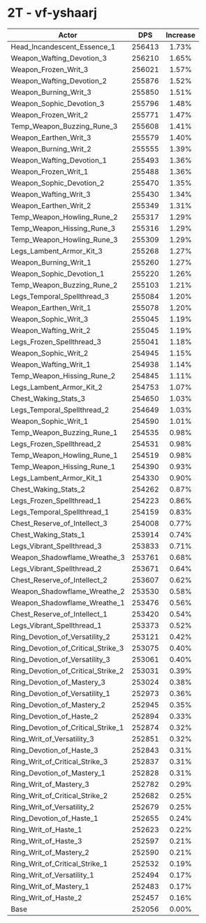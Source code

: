 # 2T - vf-yshaarj
| Actor | DPS | Increase |
|---|:---:|:---:|
|Head_Incandescent_Essence_1|256413|1.73%|
|Weapon_Wafting_Devotion_3|256210|1.65%|
|Weapon_Frozen_Writ_3|256021|1.57%|
|Weapon_Wafting_Devotion_2|255876|1.52%|
|Weapon_Burning_Writ_3|255850|1.51%|
|Weapon_Sophic_Devotion_3|255796|1.48%|
|Weapon_Frozen_Writ_2|255771|1.47%|
|Temp_Weapon_Buzzing_Rune_3|255608|1.41%|
|Weapon_Earthen_Writ_3|255579|1.40%|
|Weapon_Burning_Writ_2|255555|1.39%|
|Weapon_Wafting_Devotion_1|255493|1.36%|
|Weapon_Frozen_Writ_1|255488|1.36%|
|Weapon_Sophic_Devotion_2|255470|1.35%|
|Weapon_Wafting_Writ_3|255430|1.34%|
|Weapon_Earthen_Writ_2|255349|1.31%|
|Temp_Weapon_Howling_Rune_2|255317|1.29%|
|Temp_Weapon_Hissing_Rune_3|255316|1.29%|
|Temp_Weapon_Howling_Rune_3|255309|1.29%|
|Legs_Lambent_Armor_Kit_3|255268|1.27%|
|Weapon_Burning_Writ_1|255260|1.27%|
|Weapon_Sophic_Devotion_1|255220|1.26%|
|Temp_Weapon_Buzzing_Rune_2|255103|1.21%|
|Legs_Temporal_Spellthread_3|255084|1.20%|
|Weapon_Earthen_Writ_1|255078|1.20%|
|Weapon_Sophic_Writ_3|255045|1.19%|
|Weapon_Wafting_Writ_2|255045|1.19%|
|Legs_Frozen_Spellthread_3|255041|1.18%|
|Weapon_Sophic_Writ_2|254945|1.15%|
|Weapon_Wafting_Writ_1|254938|1.14%|
|Temp_Weapon_Hissing_Rune_2|254845|1.11%|
|Legs_Lambent_Armor_Kit_2|254753|1.07%|
|Chest_Waking_Stats_3|254650|1.03%|
|Legs_Temporal_Spellthread_2|254649|1.03%|
|Weapon_Sophic_Writ_1|254590|1.01%|
|Temp_Weapon_Buzzing_Rune_1|254535|0.98%|
|Legs_Frozen_Spellthread_2|254531|0.98%|
|Temp_Weapon_Howling_Rune_1|254519|0.98%|
|Temp_Weapon_Hissing_Rune_1|254390|0.93%|
|Legs_Lambent_Armor_Kit_1|254330|0.90%|
|Chest_Waking_Stats_2|254262|0.87%|
|Legs_Frozen_Spellthread_1|254223|0.86%|
|Legs_Temporal_Spellthread_1|254159|0.83%|
|Chest_Reserve_of_Intellect_3|254008|0.77%|
|Chest_Waking_Stats_1|253914|0.74%|
|Legs_Vibrant_Spellthread_3|253833|0.71%|
|Weapon_Shadowflame_Wreathe_3|253761|0.68%|
|Legs_Vibrant_Spellthread_2|253671|0.64%|
|Chest_Reserve_of_Intellect_2|253607|0.62%|
|Weapon_Shadowflame_Wreathe_2|253530|0.58%|
|Weapon_Shadowflame_Wreathe_1|253476|0.56%|
|Chest_Reserve_of_Intellect_1|253420|0.54%|
|Legs_Vibrant_Spellthread_1|253373|0.52%|
|Ring_Devotion_of_Versatility_2|253121|0.42%|
|Ring_Devotion_of_Critical_Strike_3|253075|0.40%|
|Ring_Devotion_of_Versatility_3|253061|0.40%|
|Ring_Devotion_of_Critical_Strike_2|253031|0.39%|
|Ring_Devotion_of_Mastery_3|253024|0.38%|
|Ring_Devotion_of_Versatility_1|252973|0.36%|
|Ring_Devotion_of_Mastery_2|252945|0.35%|
|Ring_Devotion_of_Haste_2|252894|0.33%|
|Ring_Devotion_of_Critical_Strike_1|252874|0.32%|
|Ring_Writ_of_Versatility_3|252851|0.32%|
|Ring_Devotion_of_Haste_3|252843|0.31%|
|Ring_Writ_of_Critical_Strike_3|252837|0.31%|
|Ring_Devotion_of_Mastery_1|252828|0.31%|
|Ring_Writ_of_Mastery_3|252782|0.29%|
|Ring_Writ_of_Critical_Strike_2|252682|0.25%|
|Ring_Writ_of_Versatility_2|252679|0.25%|
|Ring_Devotion_of_Haste_1|252655|0.24%|
|Ring_Writ_of_Haste_1|252623|0.22%|
|Ring_Writ_of_Haste_3|252597|0.21%|
|Ring_Writ_of_Mastery_2|252590|0.21%|
|Ring_Writ_of_Critical_Strike_1|252532|0.19%|
|Ring_Writ_of_Versatility_1|252494|0.17%|
|Ring_Writ_of_Mastery_1|252483|0.17%|
|Ring_Writ_of_Haste_2|252457|0.16%|
|Base|252056|0.00%|
